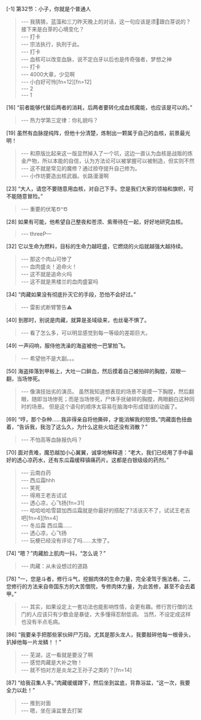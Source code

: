 
[-1] 第32节：小子，你就是个普通人
>--- 我猜猜，蓝藻和三刀昨天晚上的对话，这一句应该是须🐴跟白芽说的？接下来是白芽的心境变化？<br>
>--- 打卡<br>
>--- 宗法执行，执刑于此。<br>
>--- 打卡<br>
>--- 血核可以改变血脉，说不定白牙以后也是传奇强者，梦想之神<br>
>--- 打卡<br>
>--- 4000大章，少见啊<br>
>--- 小白好可怜[fn=12][fn=12]<br>
>--- 2<br>
>--- 1<br>

[16] “前者能够代替后两者的消耗，后两者要转化成血核魔能，也应该是可以的。”
>--- 热力学第三定律：你礼貌吗？<br>

[19] 虽然有血脉提纯阵，但他十分清楚，炼制出一颗属于自己的血核，前景最光明！
>--- 和原版比起来这一版显然掉入了一个坑，这边一直认为血核是战贩的炼金产物，所以本能的自信，认为方法论可以被掌握可以被制造，但实则不然<br>
>--- 这不就是常见的魔修？通过掠夺提升自己修为。<br>
>--- 小作坊要造出核武器。长路漫漫啊<br>

[23] “大人，请您不要随意用血核，对自己下手。您是我们大家的领袖和旗帜，可不能随意冒险。”
>--- 重要的伏笔Ծ^Ծ<br>

[28] 如果有可能，他希望自己整夜和苍须、紫蒂待在一起，好好地研究血核。
>--- threeP—<br>

[32] 它以生命为燃料，目标的生命力越旺盛，它燃烧的火焰就越强大越持续。
>--- 那这个肉山可惨了<br>
>--- 血肉盛炎！追命火！<br>
>--- 这不就是追命火吗<br>
>--- 这不就是黑楼兰的血肉盛宴吗<br>

[34] “肉藏如果没有彻底扑灭它的手段，恐怕不会好过。”
>--- 雷影式断臂警告⚠️<br>

[40] 到那时，别说是肉藏，就算是圣域级来，也丝毫不惧了。
>--- 看了怎么多，可以明显感觉到每一等级的差距巨大。<br>

[49] 一声闷响，服侍他洗澡的海盗被他一巴掌拍飞。
>--- 希望他不是大副。。。<br>

[50] 海盗摔落到甲板上，大吐一口鲜血，然后摸着自己被拍碎的胸膛，双眼一翻，当场惨死。
>--- 像演技拙劣的演员。
虽然我知道想表现的场景不是摸一下胸膛，然后翻眼，随即当场惨死；而是当场惨死，尸体手抚破碎的胸膛，两眼翻白这种同时的场景。
但是这个语句的顺序太容易在脑海中形成错误的动画了。<br>

[69] “哼，那个杂种……我非得亲自将他撕碎，才能消解我的怒恨。”肉藏面色扭曲着，“告诉我，我泡了这么久，为什么这些火焰还没有消散？”
>--- 不怕高等血脉报仇吗？<br>

[70] 面对责难，魔恐越加小心翼翼，诚挚地解释道：“老大，我们已经用了手中最好的透心凉药水，还有东瓜霜缓释镇痛药片。这都是白银级级的药剂。”
>--- 云南白药<br>
>--- 西瓜霜hhh<br>
>--- 笑死<br>
>--- 得用王老吉试试<br>
>--- 透心凉，心飞扬[fn=31]<br>
>--- 哈哈哈哈雪碧加西瓜霜就是你最好的搭配了?活该灭不了，试试王老吉吧[fn=4][fn=4]<br>
>--- 冬瓜霜   西瓜霜……<br>
>--- 透心凉，心飞扬<br>
>--- 玩梗已经没有评论了吗……太惨了。<br>

[74] “嗯？”肉藏脸上肌肉一抖，“怎么说？”
>--- 肉藏：从未设想过的道路<br>

[78] “一，您是斗者，修行斗气，挖掘肉体的生命力量，完全凌驾于施法者。二，您修行的方法来自帝国东方的大苦僧院，专修肉体力量，为此苦修，甚至不会去着甲。”
>--- 其实，如果设定上一套功法也能影响性情，会更有趣。修行苦行僧的法门的人应该只有少数会是暴徒，大多懂得忍耐低调。
当然，不设定成这样也没有半点毛病。<br>

[86] “我要亲手把那些家伙碎尸万段。尤其是那头龙人，我要敲碎他每一根骨头，扒掉他每一片龙鳞！！”
>--- 芜湖，这一看就是要没了啊<br>
>--- 感觉肉藏是大补之物！<br>
>--- 就不怕对方是炎龙之王孙子之类的？[fn=14]<br>

[87] “给我召集人手。”肉藏缓缓蹲下，然后坐到盆底，背靠浴盆，“这一次，我要全力以赴！”
>--- 推到对面<br>
>--- 嗯，坐在澡盆里去打架<br>

